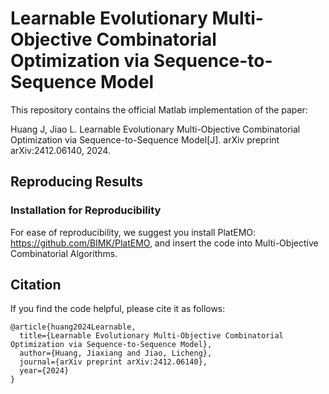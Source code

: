 # Learnable Evolutionary Multi-Objective Combinatorial Optimization via Sequence-to-Sequence Model

This repository contains the official Matlab implementation of the paper:

Huang J, Jiao L. Learnable Evolutionary Multi-Objective Combinatorial Optimization via Sequence-to-Sequence Model[J]. arXiv preprint arXiv:2412.06140, 2024.

## Reproducing Results

### Installation for Reproducibility

For ease of reproducibility, we suggest you install PlatEMO: https://github.com/BIMK/PlatEMO, and insert the code into Multi-Objective Combinatorial Algorithms.

## Citation

If you find the code helpful, please cite it as follows:

```
@article{huang2024Learnable,
  title={Learnable Evolutionary Multi-Objective Combinatorial Optimization via Sequence-to-Sequence Model},
  author={Huang, Jiaxiang and Jiao, Licheng},
  journal={arXiv preprint arXiv:2412.06140},
  year={2024}
}
```

